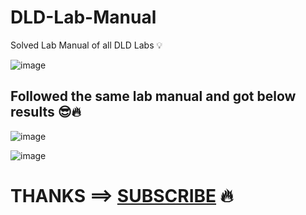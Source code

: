 # DLD-Lab-Manual

Solved Lab Manual of all DLD Labs 💡

![image](https://github.com/SaadARazzaq/EL1005_DLD-Lab-Manual/assets/123338307/1c010d7a-605e-4509-9ec1-621d682ec8e1)

## Followed the same lab manual and got below results 😎🔥

![image](https://github.com/SaadARazzaq/EL1005_DLD-Lab-Manual/assets/123338307/70e2d360-dffa-49b7-87f9-57deccdc757e)

![image](https://github.com/SaadARazzaq/EL1005_DLD-Lab-Manual/assets/123338307/3ab5f9f6-b648-4c0c-a0c9-d364b84b46e3)



# **THANKS ==> [SUBSCRIBE](https://www.youtube.com/channel/UCD7sQyEbW50jfkiEzlqTL-Q) 🔥**
